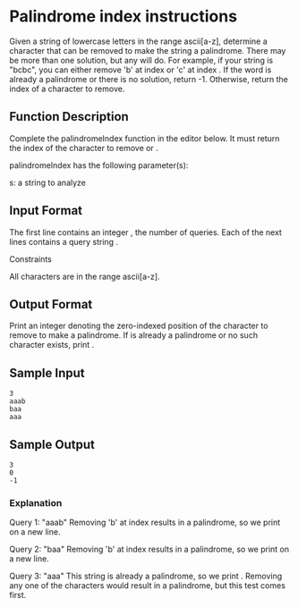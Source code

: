 # Palindrome index instructions
Given a string of lowercase letters in the range ascii[a-z], determine a character that can be removed to make the string a palindrome. There may be more than one solution, but any will do. For example, if your string is "bcbc", you can either remove 'b' at index  or 'c' at index . If the word is already a palindrome or there is no solution, return -1. Otherwise, return the index of a character to remove.

## Function Description

Complete the palindromeIndex function in the editor below. It must return the index of the character to remove or .

palindromeIndex has the following parameter(s):

s: a string to analyze

## Input Format

The first line contains an integer , the number of queries.
Each of the next  lines contains a query string .

Constraints

All characters are in the range ascii[a-z].

## Output Format

Print an integer denoting the zero-indexed position of the character to remove to make  a palindrome. If  is already a palindrome or no such character exists, print .

## Sample Input
```
3
aaab
baa
aaa
```

## Sample Output
```
3
0
-1
```
### Explanation

Query 1: "aaab"
Removing 'b' at index  results in a palindrome, so we print  on a new line.

Query 2: "baa"
Removing 'b' at index  results in a palindrome, so we print  on a new line.

Query 3: "aaa"
This string is already a palindrome, so we print . Removing any one of the characters would result in a palindrome, but this test comes first.